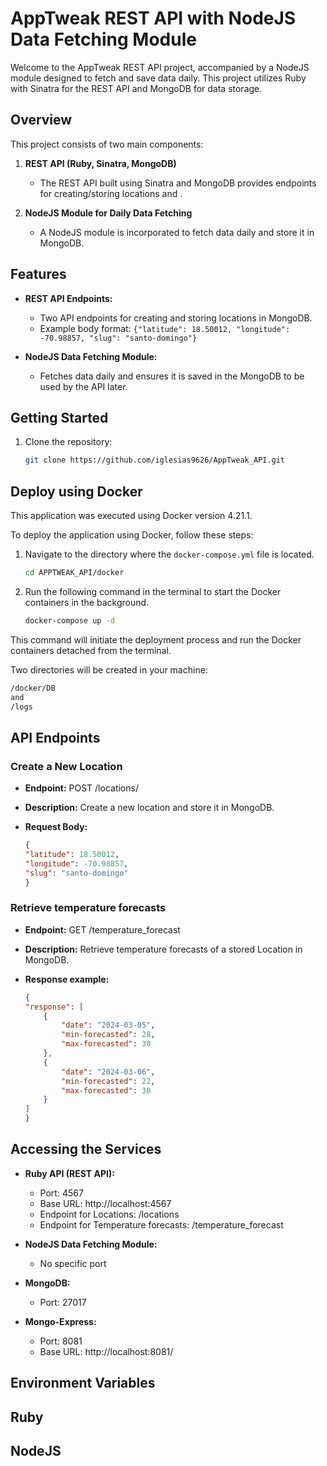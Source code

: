 # AppTweak REST API with NodeJS Data Fetching Module

Welcome to the AppTweak REST API project, accompanied by a NodeJS module designed to fetch and save data daily. This project utilizes Ruby with Sinatra for the REST API and MongoDB for data storage.

## Overview

This project consists of two main components:

1. **REST API (Ruby, Sinatra, MongoDB)**
   - The REST API built using Sinatra and MongoDB provides endpoints for creating/storing locations and
   .

2. **NodeJS Module for Daily Data Fetching**
   - A NodeJS module is incorporated to fetch data daily and store it in MongoDB.

## Features

- **REST API Endpoints:**
  - Two API endpoints for creating and storing locations in MongoDB.
  - Example body format: `{"latitude": 18.50012, "longitude": -70.98857, "slug": "santo-domingo"}`

- **NodeJS Data Fetching Module:**
  - Fetches data daily and ensures it is saved in the MongoDB to be used by the API later.

## Getting Started

1. Clone the repository:
   ```bash
   git clone https://github.com/iglesias9626/AppTweak_API.git

## Deploy using Docker

This application was executed using Docker version 4.21.1.

To deploy the application using Docker, follow these steps:

1. Navigate to the directory where the `docker-compose.yml` file is located.

    ```bash
    cd APPTWEAK_API/docker
    ```

2. Run the following command in the terminal to start the Docker containers in the background.

    ```bash
    docker-compose up -d
    ```

This command will initiate the deployment process and run the Docker containers detached from the terminal.

Two directories will be created in your machine: 

```bash
/docker/DB
and
/logs
```

## API Endpoints

### Create a New Location

- **Endpoint:**
POST /locations/
- **Description:**
Create a new location and store it in MongoDB.

- **Request Body:**
    ```json
    {
    "latitude": 18.50012,
    "longitude": -70.98857,
    "slug": "santo-domingo"
    }

### Retrieve temperature forecasts

- **Endpoint:**
GET /temperature_forecast
- **Description:**
Retrieve temperature forecasts of a stored Location in MongoDB.

- **Response example:**
    ```json
    {
    "response": [
        {
            "date": "2024-03-05",
            "min-forecasted": 28,
            "max-forecasted": 30
        },
        {
            "date": "2024-03-06",
            "min-forecasted": 22,
            "max-forecasted": 30
        }
    ]
    }

## Accessing the Services

- **Ruby API (REST API):**
  - Port: 4567 
  - Base URL: http://localhost:4567
  - Endpoint for Locations: /locations
  - Endpoint for Temperature forecasts: /temperature_forecast

- **NodeJS Data Fetching Module:**
  - No specific port

- **MongoDB:**
  - Port: 27017

- **Mongo-Express:**
  - Port: 8081
  - Base URL: http://localhost:8081/

## Environment Variables

## Ruby

## NodeJS
